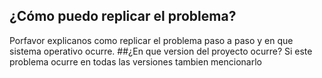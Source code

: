 ## ¿Cómo puedo replicar el problema?
Porfavor explicanos como replicar el problema paso a paso y en que sistema operativo ocurre.
##¿En que version del proyecto ocurre?
Si este problema ocurre en todas las versiones tambien mencionarlo
